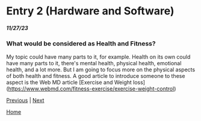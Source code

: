 # Entry 2 (Hardware and Software)
##### 11/27/23

### What would be considered as Health and Fitness?

My topic could have many parts to it, for example. Health on its own could have many parts to it, there's mental health, physical health, emotional health, and a lot more. But I am going to focus more on the physical aspects of both health and fitness. A good article to introduce someone to these aspect is the Web MD article [Exercise and Weight loss] (https://www.webmd.com/fitness-exercise/exercise-weight-control)



[Previous](entry01.md) | [Next](entry03.md)

[Home](../README.md)
